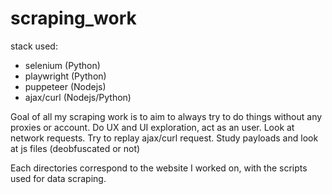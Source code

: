 # scraping_work

stack used:
- selenium (Python)
- playwright (Python)
- puppeteer (Nodejs)
- ajax/curl (Nodejs/Python)


Goal of all my scraping work is to aim to always try to do things without any proxies or account.
Do UX and UI exploration, act as an user. Look at network requests. Try to replay ajax/curl request.
Study payloads and look at js files (deobfuscated or not)

Each directories correspond to the website I worked on, with the scripts used for data scraping.
